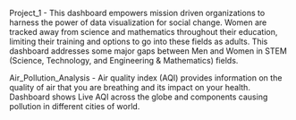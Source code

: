 Project_1 - This dashboard empowers mission driven organizations to harness the power of data visualization for social change. Women are tracked away from science and mathematics throughout their education, limiting their training and options to go into these fields as adults. This dashboard addresses some major gaps between Men and Women in STEM (Science, Technology, and Engineering & Mathematics) fields.

Air_Pollution_Analysis - Air quality index (AQI) provides information on the quality of air that you are breathing and its impact on your health. Dashboard shows Live AQI across the globe and components causing pollution in different cities of world. 

